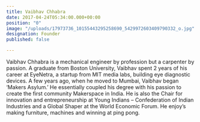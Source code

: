 ```yaml
---
title: Vaibhav Chhabra
date: 2017-04-24T05:34:00.000+00:00
position: "0"
image: "/uploads/17973736_10155443295258690_5429972603409790332_o.jpg"
designation: Founder
published: false

---
```

Vaibhav Chhabra is a mechanical engineer by profession but a carpenter by passion. A graduate from Boston University, Vaibhav spent 2 years of his career at EyeNetra, a startup from MIT media labs, building eye diagnostic devices. A few years ago, when he moved to Mumbai, Vaibhav began ‘Makers Asylum.’ He essentially coupled his degree with his passion to create the first community Makerspace in India. He is also the Chair for innovation and entrepreneurship at Young Indians – Confederation of Indian Industries and a Global Shaper at the World Economic Forum. He enjoy’s making furniture, machines and winning at ping pong.